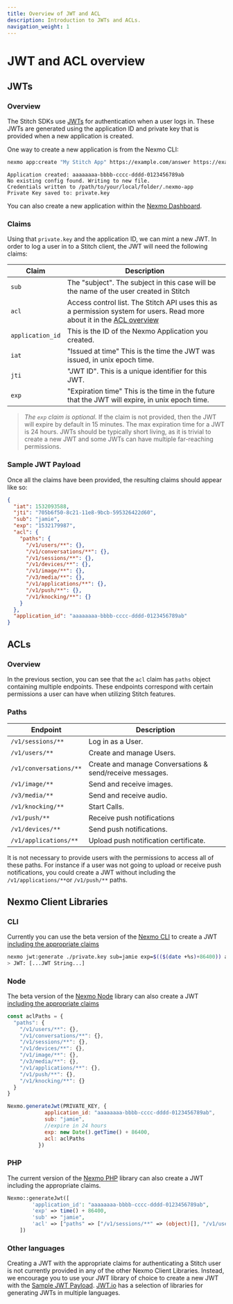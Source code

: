 ```yaml
---
title: Overview of JWT and ACL
description: Introduction to JWTs and ACLs.
navigation_weight: 1
---
```


# JWT and ACL overview

## JWTs

### Overview

The Stitch SDKs use [JWTs](https://jwt.io/) for authentication when a user logs in. These JWTs are generated using the application ID and private key that is provided when a new application is created.

One way to create a new application is from the Nexmo CLI:

```sh
nexmo app:create "My Stitch App" https://example.com/answer https://example.com/event --type=rtc --keyfile=private.key
```

```
Application created: aaaaaaaa-bbbb-cccc-dddd-0123456789ab
No existing config found. Writing to new file.
Credentials written to /path/to/your/local/folder/.nexmo-app
Private Key saved to: private.key
```

You can also create a new application within the [Nexmo Dashboard](https://dashboard.nexmo.com/voice/create-application).

### Claims

Using that `private.key` and the application ID, we can mint a new JWT. In order to log a user in to a Stitch client, the JWT will need the following claims:

|Claim | Description |
| --------- | ----------- |
| `sub`| The "subject". The subject in this case will be the name of the user created in Stitch |
| `acl`| Access control list. The Stitch API uses this as a permission system for users. Read more about it in the [ACL overview](#acls) |
| `application_id`| This is the ID of the Nexmo Application you created. |
| `iat`| "Issued at time" This is the time the JWT was issued, in unix epoch time. |
| `jti`| "JWT ID". This is a unique identifier for this JWT. |
| `exp`| "Expiration time" This is the time in the future that the JWT will expire, in unix epoch time.  |

> *The `exp` claim is optional.* If the claim is not provided, then the JWT will expire by default in 15 minutes. The max expiration time for a JWT is 24 hours. JWTs should be typically short living, as it is trivial to create a new JWT and some JWTs can have multiple far-reaching permissions.

### Sample JWT Payload

Once all the claims have been provided, the resulting claims should appear like so:


```json
{
  "iat": 1532093588,
  "jti": "705b6f50-8c21-11e8-9bcb-595326422d60",
  "sub": "jamie",
  "exp": "1532179987",
  "acl": {
    "paths": {
      "/v1/users/**": {},
      "/v1/conversations/**": {},
      "/v1/sessions/**": {},
      "/v1/devices/**": {},
      "/v1/image/**": {},
      "/v3/media/**": {},
      "/v1/applications/**": {},
      "/v1/push/**": {},
      "/v1/knocking/**": {}
    }
  },
  "application_id": "aaaaaaaa-bbbb-cccc-dddd-0123456789ab"
}
```

## ACLs

### Overview

In the previous section, you can see that the `acl` claim has `paths` object containing multiple endpoints. These endpoints correspond with certain permissions a user can have when utilizing Stitch features.

### Paths

|Endpoint | Description |
| --------- | ----------- |
| `/v1/sessions/**`| Log in as a User.|
| `/v1/users/**`| Create and manage Users.|
| `/v1/conversations/**`| Create and manage Conversations & send/receive messages.|
| `/v1/image/**`| Send and receive images.|
| `/v3/media/**`| Send and receive audio.|
| `/v1/knocking/**`| Start Calls.|
| `/v1/push/**`| Receive push notifications|
| `/v1/devices/**`| Send push notifications.|
| `/v1/applications/**`| Upload push notification certificate.|

It is not necessary to provide users with the permissions to access all of these paths. For instance if a user was not going to upload or receive push notifications, you could create a JWT without including the `/v1/applications/**`or `/v1/push/**` paths.

## Nexmo Client Libraries

### CLI

Currently you can use the beta version of the [Nexmo CLI](https://github.com/Nexmo/nexmo-cli/tree/beta) to create a JWT [including the appropriate claims](https://github.com/Nexmo/nexmo-cli/tree/beta#jwt)

```sh
nexmo jwt:generate ./private.key sub=jamie exp=$(($(date +%s)+86400)) acl='{"paths":{"/v1/users/**":{},"/v1/conversations/**":{},"/v1/sessions/**":{},"/v1/devices/**":{},"/v1/image/**":{},"/v3/media/**":{},"/v1/applications/**":{},"/v1/push/**":{},"/v1/knocking/**":{}}}' application_id=YOUR_APP_ID
> JWT: [...JWT String...]
```

### Node

The beta version of the [Nexmo Node](https://github.com/Nexmo/nexmo-node/tree/beta#jwt) library can also create a JWT [including the appropriate claims](https://github.com/Nexmo/nexmo-node/tree/beta#jwt)

```js
const aclPaths = {
  "paths": {
    "/v1/users/**": {},
    "/v1/conversations/**": {},
    "/v1/sessions/**": {},
    "/v1/devices/**": {},
    "/v1/image/**": {},
    "/v3/media/**": {},
    "/v1/applications/**": {},
    "/v1/push/**": {},
    "/v1/knocking/**": {}
  }
}

Nexmo.generateJwt(PRIVATE_KEY, {
            application_id: "aaaaaaaa-bbbb-cccc-dddd-0123456789ab",
            sub: "jamie",
            //expire in 24 hours
            exp: new Date().getTime() + 86400,
            acl: aclPaths
          })
```

### PHP

The current version of the [Nexmo PHP](https://github.com/Nexmo/nexmo-php) library can also create a JWT including the appropriate claims.

```php
Nexmo::generateJwt([
        'application_id': "aaaaaaaa-bbbb-cccc-dddd-0123456789ab",
        'exp' => time() + 86400,
        'sub' => "jamie",
        'acl' => ["paths" => ["/v1/sessions/**" => (object)[], "/v1/users/**" => (object)[], "/v1/conversations/**" => (object)[], "/v1/devices/**" => (object)[], "/v1/image/**" => (object)[], "/v3/media/**" => (object)[], "/v1/applications/**" => (object)[], "/v1/push/**" => (object)[], "/v1/knocking/**" => (object)[]]],
    ])
```

### Other languages

Creating a JWT with the appropriate claims for authenticating a Stitch user is not currently provided in any of the other Nexmo Client Libraries. Instead, we encourage you to use your JWT library of choice to create a new JWT with the [Sample JWT Payload](#sample-jwt-payload). [JWT.io](https://jwt.io/#libraries-io) has a selection of libraries for generating JWTs in multiple languages.


